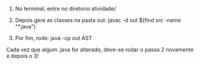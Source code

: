 1) No terminal, entre no diretorio atividade/

2) Depois gere as classes na pasta out:
javac -d out $(find src -name "*.java")

3) Por fim, rode:
java -cp out AST

Cada vez que algum .java for alterado, deve-se rodar o passo 2 novamente e depois o 3!